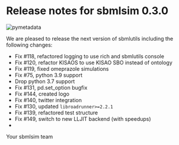 # Release notes for sbmlsim 0.3.0
![pymetadata](https://github.com/matthiaskoenig/sbmlsim/raw/develop/docs/images/favicon/sbmlsim-100x100-300dpi.png)

We are pleased to release the next version of sbmlutils including the 
following changes:

- Fix #118, refactored logging to use rich and sbmlutils console
- Fix #120, refactor KISAOS to use KISAO SBO instead of ontology
- Fix #119, fixed omeprazole simulations
- Fix #75, python 3.9 support
- Drop python 3.7 support
- Fix #131, pd.set_option bugfix
- Fix #144, created logo
- Fix #140, twitter integration
- Fix #130, updated `libroadrunner>=2.2.1`
- Fix #139, refactored test structure
- Fix #149, switch to new LLJIT backend (with speedups)
- 

Your sbmlsim team
